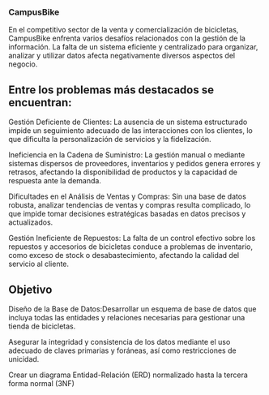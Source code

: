 ### CampusBike

En el competitivo sector de la venta y comercialización de bicicletas, CampusBike enfrenta varios desafíos relacionados con la gestión de la información. La falta de un sistema eficiente y centralizado para organizar, analizar y utilizar datos afecta negativamente diversos aspectos del negocio.

## Entre los problemas más destacados se encuentran:

Gestión Deficiente de Clientes: La ausencia de un sistema estructurado impide un seguimiento adecuado de las interacciones con los clientes, lo que dificulta la personalización de servicios y la fidelización.

Ineficiencia en la Cadena de Suministro: La gestión manual o mediante sistemas dispersos de proveedores, inventarios y pedidos genera errores y retrasos, afectando la disponibilidad de productos y la capacidad de respuesta ante la demanda.

Dificultades en el Análisis de Ventas y Compras: Sin una base de datos robusta, analizar tendencias de ventas y compras resulta complicado, lo que impide tomar decisiones estratégicas basadas en datos precisos y actualizados.

Gestión Ineficiente de Repuestos: La falta de un control efectivo sobre los repuestos y accesorios de bicicletas conduce a problemas de inventario, como exceso de stock o desabastecimiento, afectando la calidad del servicio al cliente.
## Objetivo
Diseño de la Base de Datos:Desarrollar un esquema de base de datos que incluya todas las entidades y relaciones necesarias para gestionar una tienda de bicicletas.

Asegurar la integridad y consistencia de los datos mediante el uso adecuado de claves primarias y foráneas, así como restricciones de unicidad.

Crear un diagrama Entidad-Relación (ERD) normalizado hasta la tercera forma normal (3NF) 